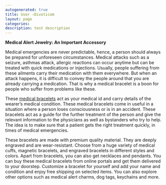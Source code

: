 ```yaml
---
autogenerated: true
title: User ›Divoticom
layout: page
categories: 
description: test description
---
```


**Medical Alert Jewelry: An Important Accessory**

Medical emergencies are never predictable, hence, a person should always be prepared for unforeseen circumstances. Medical attacks such as a seizure, asthmas attack, allergic reactions can occur anytime but can be treated with quick medications or injections. Usually, people suffering from these ailments carry their medication with them everywhere. But when an attack happens, it is difficult to convey the people around that you are already carrying a medication. That is why a medical bracelet is a boon for people who suffer from problems like these.

These [medical bracelets](https://divotiusa.com/) act as your medical id and carry details of the wearer’s medical condition. These medical bracelets come in useful in a situation where a person loses consciousness or is in an accident. These bracelets act as a guide for the further treatment of the person and give the relevant information to the physicians as well as bystanders who try to help. The idea is to make sure that a patient gets the right treatment quickly, in times of medical emergencies.

These bracelets are made with premium quality material. They are deeply engraved and are wear-resistant. Choose from a huge variety of medical cuffs, magnetic bracelets, and engraved bracelets in different styles and colors. Apart from bracelets, you can also get necklaces and pendants. You can buy these medical bracelets from online portals and get them delivered to your doorstep. Customize a bracelet for yourself and add your name and condition and enjoy free shipping on selected items. You can also explore other options such as medical alert charms, dog tags, keychains and more.
